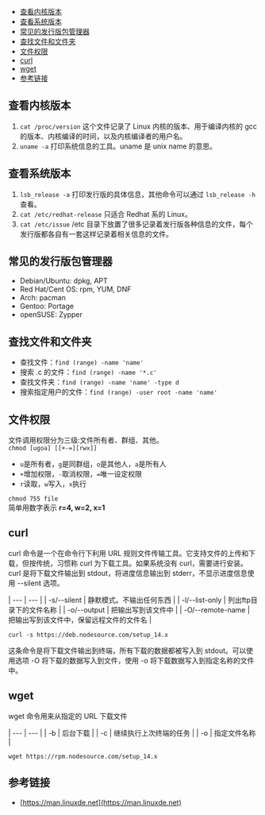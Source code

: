 - [查看内核版本](#查看内核版本)
- [查看系统版本](#查看系统版本)
- [常见的发行版包管理器](#常见的发行版包管理器)
- [查找文件和文件夹](#查找文件和文件夹)
- [文件权限](#文件权限)
- [curl](#curl)
- [wget](#wget)
- [参考链接](#参考链接)

## 查看内核版本
1. `cat /proc/version` 这个文件记录了 Linux 内核的版本、用于编译内核的 gcc 的版本、内核编译的时间，以及内核编译者的用户名。
2. `uname -a` 打印系统信息的工具。uname 是 unix name 的意思。

## 查看系统版本
1. `lsb_release -a` 打印发行版的具体信息，其他命令可以通过 `lsb_release -h` 查看。
2. `cat /etc/redhat-release` 只适合 Redhat 系的 Linux。
3. `cat /etc/issue` /etc 目录下放置了很多记录着发行版各种信息的文件，每个发行版都各自有一套这样记录着相关信息的文件。

## 常见的发行版包管理器
- Debian/Ubuntu: dpkg, APT
- Red Hat/Cent OS: rpm, YUM, DNF
- Arch: pacman
- Gentoo: Portage
- openSUSE: Zypper

## 查找文件和文件夹
- 查找文件：`find (range) -name 'name'`
- 搜索 .c 的文件：`find (range) -name '*.c'` 
- 查找文件夹：`find (range) -name 'name' -type d`
- 搜索指定用户的文件：`find (range) -user root -name 'name'`

## 文件权限
文件调用权限分为三级:文件所有者、群组、其他。  
`chmod [ugoa] [[+-=][rwx]]`   
- `u`是所有者，`g`是同群组，`o`是其他人，`a`是所有人   
- `+`增加权限，`-`取消权限，`=`唯一设定权限  
- `r`读取，`w`写入，`x`执行  

`chmod 755 file`   
简单用数字表示 **r=4, w=2, x=1**  

## curl
curl 命令是一个在命令行下利用 URL 规则文件传输工具。它支持文件的上传和下载，但按传统，习惯称 curl 为下载工具。如果系统没有 curl，需要进行安装。curl 是将下载文件输出到 stdout，将进度信息输出到 stderr，不显示进度信息使用 --silent 选项。

| --- | --- |
| -s/--silent | 静默模式。不输出任何东西 |
| -l/--list-only | 列出ftp目录下的文件名称 |
| -o/--output | 把输出写到该文件中 |
| -O/--remote-name | 把输出写到该文件中，保留远程文件的文件名 |

```
curl -s https://deb.nodesource.com/setup_14.x 
```
这条命令是将下载文件输出到终端，所有下载的数据都被写入到 stdout。可以使用选项 -O 将下载的数据写入到文件，使用 -o 将下载数据写入到指定名称的文件中。

## wget
wget 命令用来从指定的 URL 下载文件

| --- | --- |
| -b | 后台下载 |
| -c | 继续执行上次终端的任务 |
| -o | 指定文件名称 |

```
wget https://rpm.nodesource.com/setup_14.x
```

## 参考链接
- [https://man.linuxde.net](https://man.linuxde.net)